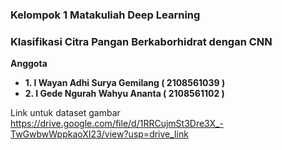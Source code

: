  ### Kelompok 1 Matakuliah Deep Learning
 ### Klasifikasi Citra Pangan Berkaborhidrat dengan CNN
 **Anggota**
- **1. I Wayan Adhi Surya Gemilang ( 2108561039 )**
- **2. I Gede Ngurah Wahyu Ananta ( 2108561102 )**


Link untuk dataset gambar
https://drive.google.com/file/d/1RRCujmSt3Dre3X_-TwGwbwWppkaoXI23/view?usp=drive_link
